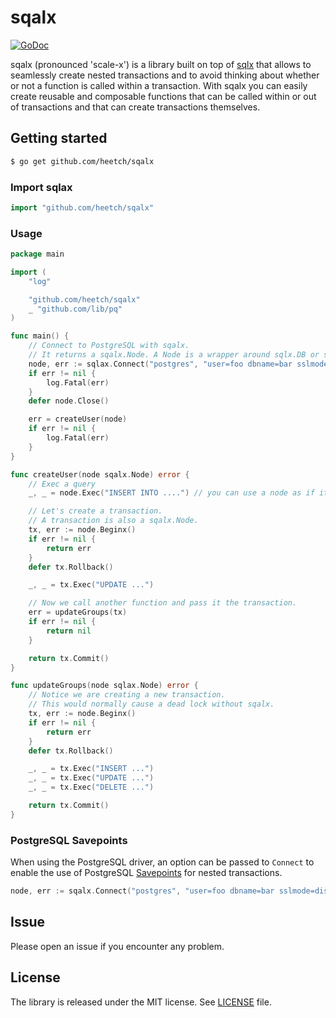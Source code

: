 # sqalx

[![GoDoc](https://godoc.org/github.com/heetch/sqalx?status.svg)](https://godoc.org/github.com/heetch/sqalx)

sqalx (pronounced 'scale-x') is a library built on top of [sqlx](https://github.com/jmoiron/sqlx) that allows to seamlessly create nested transactions and to avoid thinking about whether or not a function is called within a transaction.
With sqalx you can easily create reusable and composable functions that can be called within or out of transactions and that can create transactions themselves.

## Getting started

```sh
$ go get github.com/heetch/sqalx
```

### Import sqlax

```go
import "github.com/heetch/sqalx"
```

### Usage

```go
package main

import (
	"log"

	"github.com/heetch/sqalx"
	_ "github.com/lib/pq"
)

func main() {
	// Connect to PostgreSQL with sqalx.
	// It returns a sqalx.Node. A Node is a wrapper around sqlx.DB or sqlx.Tx.
	node, err := sqlax.Connect("postgres", "user=foo dbname=bar sslmode=disable")
	if err != nil {
		log.Fatal(err)
	}
	defer node.Close()

	err = createUser(node)
	if err != nil {
		log.Fatal(err)
	}
}

func createUser(node sqalx.Node) error {
	// Exec a query
	_, _ = node.Exec("INSERT INTO ....") // you can use a node as if it were a *sqlx.DB or a *sqlx.Tx

	// Let's create a transaction.
	// A transaction is also a sqalx.Node.
	tx, err := node.Beginx()
	if err != nil {
		return err
	}
	defer tx.Rollback()

	_, _ = tx.Exec("UPDATE ...")

	// Now we call another function and pass it the transaction.
	err = updateGroups(tx)
	if err != nil {
		return nil
	}

	return tx.Commit()
}

func updateGroups(node sqlax.Node) error {
	// Notice we are creating a new transaction.
	// This would normally cause a dead lock without sqalx.
	tx, err := node.Beginx()
	if err != nil {
		return err
	}
	defer tx.Rollback()

	_, _ = tx.Exec("INSERT ...")
	_, _ = tx.Exec("UPDATE ...")
	_, _ = tx.Exec("DELETE ...")

	return tx.Commit()
}
```

### PostgreSQL Savepoints

When using the PostgreSQL driver, an option can be passed to `Connect` to enable the use of PostgreSQL [Savepoints](https://www.postgresql.org/docs/8.1/static/sql-savepoint.html) for nested transactions.

```go
node, err := sqalx.Connect("postgres", "user=foo dbname=bar sslmode=disable", sqalx.SavePoint(true))
```


## Issue
Please open an issue if you encounter any problem.

## License
 The library is released under the MIT license. See [LICENSE](LICENSE) file.
